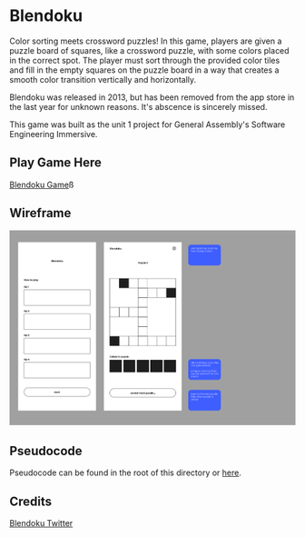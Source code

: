 # Blendoku
Color sorting meets crossword puzzles! In this game, players are given a puzzle board of squares, like a crossword puzzle, with some colors placed in the correct spot. The player must sort through the provided color tiles and fill in the empty squares on the puzzle board in a way that creates a smooth color transition vertically and horizontally. 

Blendoku was released in 2013, but has been removed from the app store in the last year for unknown reasons. It's abscence is sincerely missed.

This game was built as the unit 1 project for General Assembly's Software Engineering Immersive.

## Play Game Here 
[Blendoku Game](blendoku-clone.surge.sh)ß

## Wireframe
![Image](images/BlendokuWF.jpg)

## Pseudocode
Pseudocode can be found in the root of this directory or [here](pseudocode.md).

## Credits
[Blendoku Twitter](https://twitter.com/blendoku?lang=en) 
